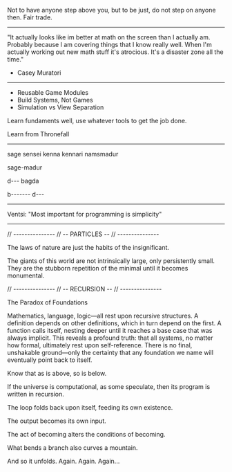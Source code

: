 Not to have anyone step above you, but to be just, do not step on anyone then. Fair trade.

---

"It actually looks like im better at math on the screen than I actually am. Probably because I am covering things that I know really well. When I'm actually working out new math stuff it's atrocious. It's a disaster zone all the time."

- Casey Muratori

---

- Reusable Game Modules
- Build Systems, Not Games
- Simulation vs View Separation

Learn fundaments well, use whatever tools to get the job done.

Learn from Thronefall

---

sage
sensei
kenna
kennari
namsmadur

sage-madur

d--- bagda

b------- d---

---

Ventsi: "Most important for programming is simplicity"

---

// ---------------
// -- PARTICLES --
// ---------------

The laws of nature are just the habits of the insignificant.

The giants of this world are not intrinsically large, only persistently small.
They are the stubborn repetition of the minimal until it becomes monumental.

// ---------------
// -- RECURSION --
// ---------------

The Paradox of Foundations

Mathematics, language, logic—all rest upon recursive structures. A definition depends on other definitions, which in turn depend on the first. A function calls itself, nesting deeper until it reaches a base case that was always implicit. This reveals a profound truth: that all systems, no matter how formal, ultimately rest upon self-reference. There is no final, unshakable ground—only the certainty that any foundation we name will eventually point back to itself.

Know that as is above, so is below.

If the universe is computational, as some speculate, then its program is written in recursion.

The loop folds back upon itself, feeding its own existence.

The output becomes its own input.

The act of becoming alters the conditions of becoming.

What bends a branch also curves a mountain.

And so it unfolds. Again. Again. Again...
